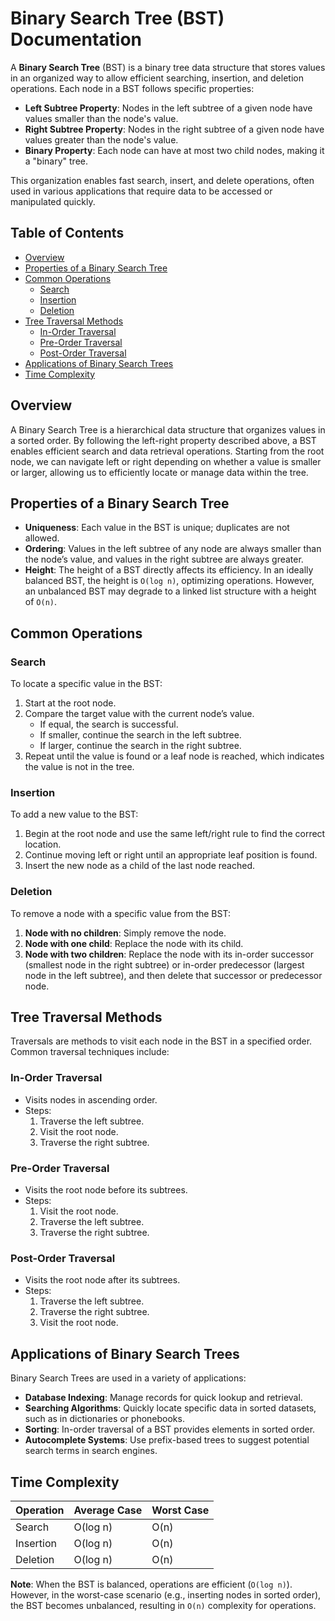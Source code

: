 # Binary Search Tree (BST) Documentation

A **Binary Search Tree** (BST) is a binary tree data structure that stores values in an organized way to allow efficient searching, insertion, and deletion operations. Each node in a BST follows specific properties:

- **Left Subtree Property**: Nodes in the left subtree of a given node have values smaller than the node's value.
- **Right Subtree Property**: Nodes in the right subtree of a given node have values greater than the node's value.
- **Binary Property**: Each node can have at most two child nodes, making it a "binary" tree.

This organization enables fast search, insert, and delete operations, often used in various applications that require data to be accessed or manipulated quickly.

## Table of Contents
- [Overview](#overview)
- [Properties of a Binary Search Tree](#properties-of-a-binary-search-tree)
- [Common Operations](#common-operations)
  - [Search](#search)
  - [Insertion](#insertion)
  - [Deletion](#deletion)
- [Tree Traversal Methods](#tree-traversal-methods)
  - [In-Order Traversal](#in-order-traversal)
  - [Pre-Order Traversal](#pre-order-traversal)
  - [Post-Order Traversal](#post-order-traversal)
- [Applications of Binary Search Trees](#applications-of-binary-search-trees)
- [Time Complexity](#time-complexity)

## Overview
A Binary Search Tree is a hierarchical data structure that organizes values in a sorted order. By following the left-right property described above, a BST enables efficient search and data retrieval operations. Starting from the root node, we can navigate left or right depending on whether a value is smaller or larger, allowing us to efficiently locate or manage data within the tree.

## Properties of a Binary Search Tree
- **Uniqueness**: Each value in the BST is unique; duplicates are not allowed.
- **Ordering**: Values in the left subtree of any node are always smaller than the node’s value, and values in the right subtree are always greater.
- **Height**: The height of a BST directly affects its efficiency. In an ideally balanced BST, the height is `O(log n)`, optimizing operations. However, an unbalanced BST may degrade to a linked list structure with a height of `O(n)`.

## Common Operations

### Search
To locate a specific value in the BST:
1. Start at the root node.
2. Compare the target value with the current node’s value.
   - If equal, the search is successful.
   - If smaller, continue the search in the left subtree.
   - If larger, continue the search in the right subtree.
3. Repeat until the value is found or a leaf node is reached, which indicates the value is not in the tree.

### Insertion
To add a new value to the BST:
1. Begin at the root node and use the same left/right rule to find the correct location.
2. Continue moving left or right until an appropriate leaf position is found.
3. Insert the new node as a child of the last node reached.

### Deletion
To remove a node with a specific value from the BST:
1. **Node with no children**: Simply remove the node.
2. **Node with one child**: Replace the node with its child.
3. **Node with two children**: Replace the node with its in-order successor (smallest node in the right subtree) or in-order predecessor (largest node in the left subtree), and then delete that successor or predecessor node.

## Tree Traversal Methods
Traversals are methods to visit each node in the BST in a specified order. Common traversal techniques include:

### In-Order Traversal
- Visits nodes in ascending order.
- Steps:
  1. Traverse the left subtree.
  2. Visit the root node.
  3. Traverse the right subtree.

### Pre-Order Traversal
- Visits the root node before its subtrees.
- Steps:
  1. Visit the root node.
  2. Traverse the left subtree.
  3. Traverse the right subtree.

### Post-Order Traversal
- Visits the root node after its subtrees.
- Steps:
  1. Traverse the left subtree.
  2. Traverse the right subtree.
  3. Visit the root node.

## Applications of Binary Search Trees
Binary Search Trees are used in a variety of applications:
- **Database Indexing**: Manage records for quick lookup and retrieval.
- **Searching Algorithms**: Quickly locate specific data in sorted datasets, such as in dictionaries or phonebooks.
- **Sorting**: In-order traversal of a BST provides elements in sorted order.
- **Autocomplete Systems**: Use prefix-based trees to suggest potential search terms in search engines.

## Time Complexity
| Operation | Average Case | Worst Case |
|-----------|--------------|------------|
| Search    | O(log n)     | O(n)       |
| Insertion | O(log n)     | O(n)       |
| Deletion  | O(log n)     | O(n)       |

**Note**: When the BST is balanced, operations are efficient (`O(log n)`). However, in the worst-case scenario (e.g., inserting nodes in sorted order), the BST becomes unbalanced, resulting in `O(n)` complexity for operations.
